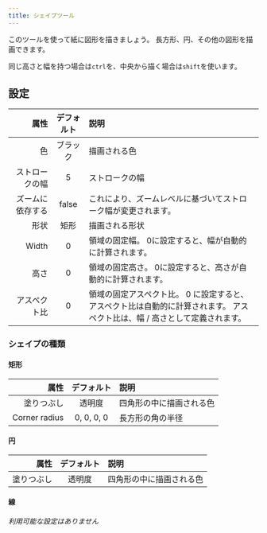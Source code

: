 ```yaml
---
title: シェイプツール
---
```


このツールを使って紙に図形を描きましょう。
長方形、円、その他の図形を描画できます。

同じ高さと幅を持つ場合は`ctrl`を、中央から描く場合は`shift`を使います。

## 設定

|       属性 | デフォルト | 説明                                                                |
| -------: | :---: | :---------------------------------------------------------------- |
|        色 |  ブラック | 描画される色                                                            |
|  ストロークの幅 |   5   | ストロークの幅                                                           |
| ズームに依存する | false | これにより、ズームレベルに基づいてストローク幅が変更されます。                                   |
|       形状 |   矩形  | 描画される形状                                                           |
|    Width |   0   | 領域の固定幅。 0に設定すると、幅が自動的に計算されます。                                     |
|       高さ |   0   | 領域の固定高さ。 0に設定すると、高さが自動的に計算されます。                                   |
|   アスペクト比 |   0   | 領域の固定アスペクト比。 0 に設定すると、アスペクト比は自動的に計算されます。 アスペクト比は、幅 / 高さとして定義されます。 |

### シェイプの種類

#### 矩形

|            属性 |    デフォルト   | 説明           |
| ------------: | :--------: | :----------- |
|         塗りつぶし |     透明度    | 四角形の中に描画される色 |
| Corner radius | 0, 0, 0, 0 | 長方形の角の半径     |

#### 円

|    属性 | デフォルト | 説明           |
| ----: | :---: | :----------- |
| 塗りつぶし |  透明度  | 四角形の中に描画される色 |

#### 線

_利用可能な設定はありません_

